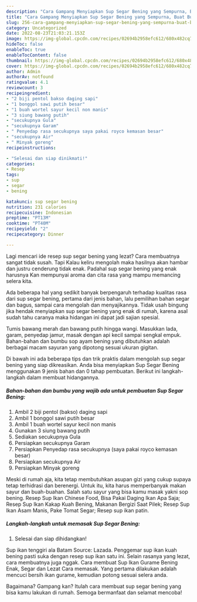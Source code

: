 ```yaml
---
description: "Cara Gampang Menyiapkan Sup Segar Bening yang Sempurna, Buat Buka Puasa Lezat"
title: "Cara Gampang Menyiapkan Sup Segar Bening yang Sempurna, Buat Buka Puasa Lezat"
slug: 256-cara-gampang-menyiapkan-sup-segar-bening-yang-sempurna-buat-buka-puasa-lezat
category: Uncategorized
date: 2022-08-23T21:03:21.153Z
image: https://img-global.cpcdn.com/recipes/02694b2958efc612/680x482cq70/sup-segar-bening-foto-resep-utama.jpg
hideToc: false
enableToc: true
enableTocContent: false
thumbnail: https://img-global.cpcdn.com/recipes/02694b2958efc612/680x482cq70/sup-segar-bening-foto-resep-utama.jpg
cover: https://img-global.cpcdn.com/recipes/02694b2958efc612/680x482cq70/sup-segar-bening-foto-resep-utama.jpg
author: Admin
authorAv: notfound
ratingvalue: 4.1
reviewcount: 3
recipeingredient:
- "2 biji pentol bakso daging sapi"
- "1 bonggol sawi putih besar"
- "1 buah wortel sayur kecil non manis"
- "3 siung bawang putih"
- "secukupnya Gula"
- "secukupnya Garam"
- " Penyedap rasa secukupnya saya pakai royco kemasan besar"
- "secukupnya Air"
- " Minyak goreng"
recipeinstructions:

- "Selesai dan siap dinikmati!"
categories:
- Resep
tags:
- sup
- segar
- bening

katakunci: sup segar bening 
nutrition: 231 calories
recipecuisine: Indonesian
preptime: "PT13M"
cooktime: "PT40M"
recipeyield: "2"
recipecategory: Dinner

---
```



Lagi mencari ide resep sup segar bening yang lezat? Cara membuatnya sangat tidak susah. Tapi Kalau keliru mengolah maka hasilnya akan hambar dan justru cenderung tidak enak. Padahal sup segar bening yang enak harusnya Kan mempunyai aroma dan cita rasa yang mampu memancing selera kita.


Ada beberapa hal yang sedikit banyak berpengaruh terhadap kualitas rasa dari sup segar bening, pertama dari jenis bahan, lalu pemilihan bahan segar dan bagus, sampai cara mengolah dan menyajikannya. Tidak usah bingung jika hendak menyiapkan sup segar bening yang enak di rumah, karena asal sudah tahu caranya maka hidangan ini dapat jadi sajian spesial.

Tumis bawang merah dan bawang putih hingga wangi. Masukkan lada, garam, penyedap jamur, masak dengan api kecil sampai sengkal empuk. Bahan-bahan dan bumbu sop ayam bening yang dibutuhkan adalah berbagai macam sayuran yang dipotong sesuai ukuran gigitan.


Di bawah ini ada beberapa tips dan trik praktis dalam mengolah sup segar bening yang siap dikreasikan. Anda bisa menyiapkan Sup Segar Bening menggunakan 9 jenis bahan dan 0 tahap pembuatan. Berikut ini langkah-langkah dalam membuat hidangannya.

<!--inarticleads1-->

##### Bahan-bahan dan bumbu yang wajib ada untuk pembuatan Sup Segar Bening:

1. Ambil 2 biji pentol (bakso) daging sapi
1. Ambil 1 bonggol sawi putih besar
1. Ambil 1 buah wortel sayur kecil non manis
1. Gunakan 3 siung bawang putih
1. Sediakan secukupnya Gula
1. Persiapkan secukupnya Garam
1. Persiapkan  Penyedap rasa secukupnya (saya pakai royco kemasan besar)
1. Persiapkan secukupnya Air
1. Persiapkan  Minyak goreng


Meski di rumah aja, kita tetap membutuhkan asupan gizi yang cukup supaya tetap terhidrasi dan berenergi. Untuk itu, kita harus memperbanyak makan sayur dan buah-buahan. Salah satu sayur yang bisa kamu masak yakni sop bening. Resep Sup Ikan Chinese Food, Bisa Pakai Daging Ikan Apa Saja; Resep Sup Ikan Kakap Kuah Bening, Makanan Bergizi Saat Pilek; Resep Sup Ikan Asam Manis, Pake Tomat Segar; Resep sup ikan patin. 

<!--inarticleads2-->

##### Langkah-langkah untuk memasak Sup Segar Bening:


1. Selesai dan siap dihidangkan!

Sup ikan tenggiri ala Batam Source: Lazada. Penggemar sup ikan kuah bening pasti suka dengan resep sup ikan satu ini. Selain rasanya yang lezat, cara membuatnya juga nggak. Cara membuat Sup Ikan Gurame Bening Enak, Segar dan Lezat Cara memasak. Yang pertama dilakukan adalah mencuci bersih ikan gurame, kemudian potong sesuai selera anda. 

Bagaimana? Gampang kan? Itulah cara membuat sup segar bening yang bisa kamu lakukan di rumah. Semoga bermanfaat dan selamat mencoba!
